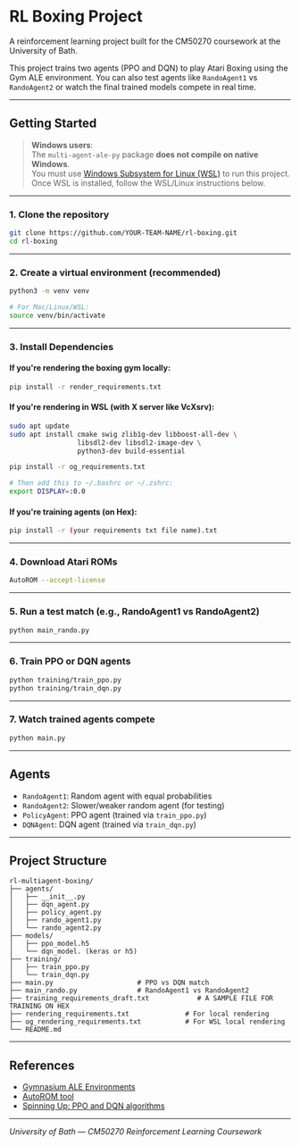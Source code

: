 # RL Boxing Project

A reinforcement learning project built for the CM50270 coursework at the University of Bath.

This project trains two agents (PPO and DQN) to play Atari Boxing using the Gym ALE environment. You can also test agents like `RandoAgent1` vs `RandoAgent2` or watch the final trained models compete in real time.

---

## Getting Started

> **Windows users**:  
> The `multi-agent-ale-py` package **does not compile on native Windows**.  
> You must use [Windows Subsystem for Linux (WSL)](https://learn.microsoft.com/en-us/windows/wsl/install) to run this project.  
> Once WSL is installed, follow the WSL/Linux instructions below.

---

### 1. Clone the repository

```bash
git clone https://github.com/YOUR-TEAM-NAME/rl-boxing.git
cd rl-boxing
```

---

### 2. Create a virtual environment (recommended)

```bash
python3 -m venv venv

# For Mac/Linux/WSL:
source venv/bin/activate
```

---

### 3. Install Dependencies

#### If you're rendering the boxing gym locally:

```bash
pip install -r render_requirements.txt
```

#### If you're rendering in WSL (with X server like VcXsrv):

```bash
sudo apt update
sudo apt install cmake swig zlib1g-dev libboost-all-dev \
                 libsdl2-dev libsdl2-image-dev \
                 python3-dev build-essential

pip install -r og_requirements.txt

# Then add this to ~/.bashrc or ~/.zshrc:
export DISPLAY=:0.0
```

#### If you're training agents (on Hex):

```bash
pip install -r (your requirements txt file name).txt
```

---

### 4. Download Atari ROMs

```bash
AutoROM --accept-license
```

---

### 5. Run a test match (e.g., RandoAgent1 vs RandoAgent2)

```bash
python main_rando.py
```

---

### 6. Train PPO or DQN agents

```bash
python training/train_ppo.py
python training/train_dqn.py
```

---

### 7. Watch trained agents compete

```bash
python main.py
```

---

## Agents

- `RandoAgent1`: Random agent with equal probabilities
- `RandoAgent2`: Slower/weaker random agent (for testing)
- `PolicyAgent`: PPO agent (trained via `train_ppo.py`)
- `DQNAgent`: DQN agent (trained via `train_dqn.py`)

---

## Project Structure

```
rl-multiagent-boxing/
├── agents/
│   ├── __init__.py
│   ├── dqn_agent.py
│   ├── policy_agent.py
│   ├── rando_agent1.py
│   └── rando_agent2.py
├── models/
│   ├── ppo_model.h5
│   └── dqn_model. (keras or h5)
├── training/
│   ├── train_ppo.py
│   └── train_dqn.py
├── main.py                     # PPO vs DQN match
├── main_rando.py               # RandoAgent1 vs RandoAgent2
├── training_requirements_draft.txt            # A SAMPLE FILE FOR TRAINING ON HEX
├── rendering_requirements.txt              # For local rendering
├── og_rendering_requirements.txt           # For WSL local rendering
└── README.md
```

---

## References

- [Gymnasium ALE Environments](https://gymnasium.farama.org/environments/atari/)
- [AutoROM tool](https://github.com/Farama-Foundation/AutoROM)
- [Spinning Up: PPO and DQN algorithms](https://spinningup.openai.com/en/latest/algorithms/)

---

_University of Bath — CM50270 Reinforcement Learning Coursework_
